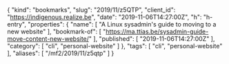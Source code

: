 {
  "kind": "bookmarks",
  "slug": "2019/11/z5QTP",
  "client_id": "https://indigenous.realize.be",
  "date": "2019-11-06T14:27:00Z",
  "h": "h-entry",
  "properties": {
    "name": [
      "A Linux sysadmin's guide to moving to a new website"
    ],
    "bookmark-of": [
      "https://ma.ttias.be/sysadmin-guide-move-content-new-website/"
    ],
    "published": [
      "2019-11-06T14:27:00Z"
    ],
    "category": [
      "cli",
      "personal-website"
    ]
  },
  "tags": [
    "cli",
    "personal-website"
  ],
  "aliases": [
    "/mf2/2019/11/z5qtp"
  ]
}
